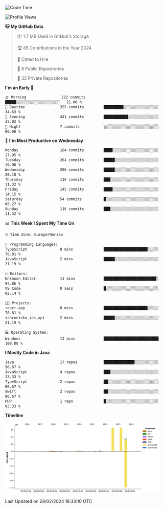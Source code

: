 <!--START_SECTION:waka-->
![Code Time](http://img.shields.io/badge/Code%20Time-171%20hrs%208%20mins-blue)

![Profile Views](http://img.shields.io/badge/Profile%20Views-0-blue)

**🐱 My GitHub Data** 

> 📦 1.7 MB Used in GitHub's Storage 
 > 
> 🏆 85 Contributions in the Year 2024
 > 
> 💼 Opted to Hire
 > 
> 📜 8 Public Repositories 
 > 
> 🔑 33 Private Repositories 
 > 
**I'm an Early 🐤** 

```text
🌞 Morning                222 commits         █████░░░░░░░░░░░░░░░░░░░░   21.66 % 
🌆 Daytime                355 commits         █████████░░░░░░░░░░░░░░░░   34.63 % 
🌃 Evening                441 commits         ███████████░░░░░░░░░░░░░░   43.02 % 
🌙 Night                  7 commits           ░░░░░░░░░░░░░░░░░░░░░░░░░   00.68 % 
```
📅 **I'm Most Productive on Wednesday** 

```text
Monday                   184 commits         ████░░░░░░░░░░░░░░░░░░░░░   17.95 % 
Tuesday                  204 commits         █████░░░░░░░░░░░░░░░░░░░░   19.90 % 
Wednesday                206 commits         █████░░░░░░░░░░░░░░░░░░░░   20.10 % 
Thursday                 116 commits         ███░░░░░░░░░░░░░░░░░░░░░░   11.32 % 
Friday                   145 commits         ████░░░░░░░░░░░░░░░░░░░░░   14.15 % 
Saturday                 54 commits          █░░░░░░░░░░░░░░░░░░░░░░░░   05.27 % 
Sunday                   116 commits         ███░░░░░░░░░░░░░░░░░░░░░░   11.32 % 
```


📊 **This Week I Spent My Time On** 

```text
🕑︎ Time Zone: Europe/Warsaw

💬 Programming Languages: 
TypeScript               8 mins              ████████████████████░░░░░   78.81 % 
JavaScript               2 mins              █████░░░░░░░░░░░░░░░░░░░░   21.19 % 

🔥 Editors: 
Unknown Editor           11 mins             ████████████████████████░   97.86 % 
VS Code                  0 secs              █░░░░░░░░░░░░░░░░░░░░░░░░   02.14 % 

🐱‍💻 Projects: 
react-app                8 mins              ████████████████████░░░░░   78.81 % 
schronisko_ios_api       2 mins              █████░░░░░░░░░░░░░░░░░░░░   21.19 % 

💻 Operating System: 
Windows                  11 mins             █████████████████████████   100.00 % 
```

**I Mostly Code in Java** 

```text
Java                     17 repos            ██████████████░░░░░░░░░░░   56.67 % 
JavaScript               4 repos             ███░░░░░░░░░░░░░░░░░░░░░░   13.33 % 
TypeScript               2 repos             ██░░░░░░░░░░░░░░░░░░░░░░░   06.67 % 
Swift                    2 repos             ██░░░░░░░░░░░░░░░░░░░░░░░   06.67 % 
PHP                      1 repo              █░░░░░░░░░░░░░░░░░░░░░░░░   03.33 % 
```



**Timeline**

![Lines of Code chart](https://raw.githubusercontent.com/KuaQ/KuaQ/main/assets/bar_graph.png)


 Last Updated on 28/02/2024 18:33:10 UTC
<!--END_SECTION:waka-->
